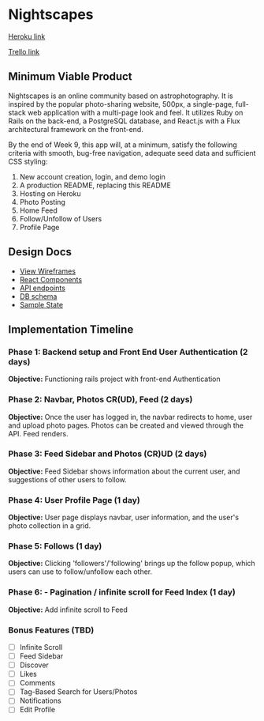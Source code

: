 # Nightscapes

[Heroku link][heroku]

[Trello link][trello]

[heroku]: http://www.herokuapp.com
[trello]: https://trello.com/b/vwohinzI/nightscapes

## Minimum Viable Product

Nightscapes is an online community based on astrophotography. It is inspired by the popular photo-sharing website, 500px, a single-page, full-stack web application with a multi-page look and feel. It utilizes Ruby on Rails on the back-end, a PostgreSQL database, and React.js with a Flux architectural framework on the front-end.

By the end of Week 9, this app will, at a minimum, satisfy the following criteria with smooth, bug-free navigation, adequate seed data and sufficient CSS styling:

  1. New account creation, login, and demo login
  2. A production README, replacing this README
  3. Hosting on Heroku
  4. Photo Posting
  5. Home Feed
  6. Follow/Unfollow of Users
  7. Profile Page

## Design Docs
  * [View Wireframes][wireframes]
  * [React Components][components]
  * [API endpoints][api-endpoints]
  * [DB schema][schema]
  * [Sample State][sample-state]

  [wireframes]: docs/wireframes
  [components]: docs/component-hierarchy.md
  [sample-state]: docs/sample-state.md
  [api-endpoints]: docs/api-endpoints.md
  [schema]: docs/schema.md


## Implementation Timeline

### Phase 1: Backend setup and Front End User Authentication (2 days)

  **Objective:** Functioning rails project with front-end Authentication

### Phase 2: Navbar, Photos CR(UD), Feed (2 days)

  **Objective:** Once the user has logged in, the navbar redirects to home, user and upload photo pages. Photos can be created and viewed through the API. Feed renders.

### Phase 3: Feed Sidebar and Photos (CR)UD (2 days)

  **Objective:** Feed Sidebar shows information about the current user, and suggestions of other users to follow.

### Phase 4: User Profile Page (1 day)

  **Objective:** User page displays navbar, user information, and the user's photo collection in a grid.

### Phase 5: Follows (1 day)

  **Objective:** Clicking 'followers'/'following' brings up the follow popup, which users can use to follow/unfollow each other.

### Phase 6: - Pagination / infinite scroll for Feed Index (1 day)

  **Objective:** Add infinite scroll to Feed


### Bonus Features (TBD)
  - [ ] Infinite Scroll
  - [ ] Feed Sidebar
  - [ ] Discover
  - [ ] Likes
  - [ ] Comments
  - [ ] Tag-Based Search for Users/Photos
  - [ ] Notifications
  - [ ] Edit Profile
